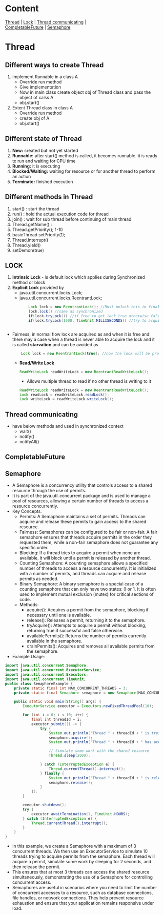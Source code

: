 # Content
[Thread](#Thread) | [Lock](#LOCK) | [Thread communicating](#Thread-communicating) |  
[CompletableFuture](#CompletableFuture) | [Semaphore](#Semaphore)
# Thread
## Different ways to create Thread
1. Implement Runnable in a class A
    - Override run method
    - Give implementation
    - Now in main class create object obj of Thread class and pass the object of calss A
    - obj.start()
2. Extent Thread class in class A
    - Override run method
    - create obj of A
    - obj.start()
   
## Different state of Thread

1. **New:** created but not yet started
2. **Runnable:** after start() method is called, it becomes runnable. it is ready to run and waiting for CPU time
3. **Running:** it is executing
4. **Blocked/Waiting:** waiting for resource or for another thread to perform an action
5. **Terminate:** finished execution

## Different methods in Thread
1. start() : start the thread
2. run() : hold the actual execution code for thread
3. join() : wait for sub thread before continuing of main thread
4. Thread.getName() :
5. Thread.getPriority(); 1-10
6. basicThread.setPriority(1);
7. Thread.interrupt()
8. Thread.yield()
9. setDemon(true)

## LOCK
1. **Intrinsic Lock** - is default lock which applies during Synchronized method or block
2. **Explicit Lock** provided by
   - java.util.concurrent.locks.Lock;
   - java.util.concurrent.locks.ReentrantLock;
     ```java
         Lock lock = new ReentrantLock(); //Must unlock this in finally lock.unlock()
         lock.lock() //same as synchronized 
         if(lock.tryLock()) //if free to get lock true otherwise false and move forward 
         if(lock.tryLock(1000, TimeUnit.MILLISECONDS)) //try to acquire lock for given time else proceed
    ```
- Fairness, in normal flow lock are acquired as and when it is free and there may a case when a thread is never able to acquire the lock and it is called **starvation** and can be avoided as 
    ```java
        Lock lock = new ReentrantLock(true); //now the lock will be provided in order of request
     ```
   - **Read/Write Lock**
     ```java
     ReadWriteLock readWriteLock = new ReentrantReadWriteLock();
     ```
     - Allows multiple thread to read if no other thread is writing to it
     ```java
     ReadWriteLock readWriteLock = new ReentrantReadWriteLock();
     Lock readLock = readWriteLock.readLock(); 
     Lock writeLock = readWriteLock.writeLock();
     ```
## Thread communicating 
   - have below methods and used in synchronized context
     - wait()
     - notify()
     - notifyAll()
## CompletableFuture
## Semaphore
- A Semaphore is a concurrency utility that controls access to a shared resource through the use of permits.
- It is part of the java.util.concurrent package and is used to manage a pool of resources, allowing a certain number of threads to access a resource concurrently.
- Key Concepts:
  - Permits: A Semaphore maintains a set of permits. Threads can acquire and release these permits to gain access to the shared resource.
  - Fairness: Semaphores can be configured to be fair or non-fair. A fair semaphore ensures that threads acquire permits in the order they requested them, while a non-fair semaphore does not guarantee any specific order.
  - Blocking: If a thread tries to acquire a permit when none are available, it will block until a permit is released by another thread.
  - Counting Semaphore: A counting semaphore allows a specified number of threads to access a resource concurrently. It is initialized with a number of permits, and threads can acquire and release permits as needed.
  - Binary Semaphore: A binary semaphore is a special case of a counting semaphore that can only have two states: 0 or 1. It is often used to implement mutual exclusion (mutex) for critical sections of code.
  - Methods:
    - acquire(): Acquires a permit from the semaphore, blocking if necessary until one is available.
    - release(): Releases a permit, returning it to the semaphore.
    - tryAcquire(): Attempts to acquire a permit without blocking, returning true if successful and false otherwise.
    - availablePermits(): Returns the number of permits currently available in the semaphore.
    - drainPermits(): Acquires and removes all available permits from the semaphore.
- Example Usage:
```java
import java.util.concurrent.Semaphore;
import java.util.concurrent.ExecutorService;
import java.util.concurrent.Executors;
import java.util.concurrent.TimeUnit;
public class SemaphoreExample {
    private static final int MAX_CONCURRENT_THREADS = 3;
    private static final Semaphore semaphore = new Semaphore(MAX_CONCURRENT_THREADS);

    public static void main(String[] args) {
        ExecutorService executor = Executors.newFixedThreadPool(10);

        for (int i = 0; i < 10; i++) {
            final int threadId = i;
            executor.submit(() -> {
                try {
                    System.out.println("Thread " + threadId + " is trying to acquire a permit.");
                    semaphore.acquire();
                    System.out.println("Thread " + threadId + " has acquired a permit.");

                    // Simulate some work with the shared resource
                    Thread.sleep(2000);

                } catch (InterruptedException e) {
                    Thread.currentThread().interrupt();
                } finally {
                    System.out.println("Thread " + threadId + " is releasing the permit.");
                    semaphore.release();
                }
            });
        }

        executor.shutdown();
        try {
            executor.awaitTermination(1, TimeUnit.HOURS);
        } catch (InterruptedException e) {
            Thread.currentThread().interrupt();
        }
    }
}
```
- In this example, we create a Semaphore with a maximum of 3 concurrent threads. We then use an ExecutorService to simulate 10 threads trying to acquire permits from the semaphore. Each thread will acquire a permit, simulate some work by sleeping for 2 seconds, and then release the permit.
- This ensures that at most 3 threads can access the shared resource simultaneously, demonstrating the use of a Semaphore for controlling concurrent access.
- Semaphores are useful in scenarios where you need to limit the number of concurrent accesses to a resource, such as database connections, file handles, or network connections. They help prevent resource exhaustion and ensure that your application remains responsive under load.
